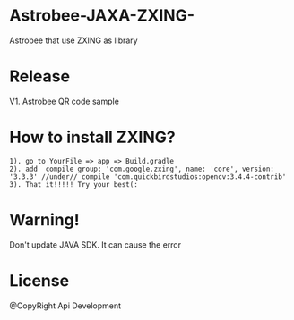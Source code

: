 # Astrobee-JAXA-ZXING-
Astrobee that use ZXING as library

# Release
V1. Astrobee QR code sample

# How to install ZXING?
    1). go to YourFile => app => Build.gradle
    2). add  compile group: 'com.google.zxing', name: 'core', version: '3.3.3' //under// compile 'com.quickbirdstudios:opencv:3.4.4-contrib'
    3). That it!!!!! Try your best(:
# Warning!
Don't update JAVA SDK. It can cause the error
# License
@CopyRight Api Development



